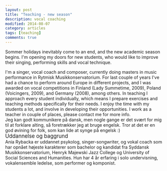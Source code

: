 ```yaml
---
layout: post
title: "Teaching - new season"
description: vocal coaching
modified: 2014-08-07
category: articles
tags: [teaching]
comments: true
---
```

Sommer holidays inevitably come to an end, and the new academic season begins. I'm opening my doors for new students, who would like to improve their singing, performing skills and vocal technique.<br>

I'm a singer, vocal coach and composer, currently doing masters in music performance in Rytmisk Musikkonservatorium. For last couple of years I've had a chance to perform around Europe in different projects, and I was awarded on vocal competitions in Finland (Lady Summetime, 2009), Poland (Voicingers, 2009), and Germany (2008), among others. In teaching I approach every student individually, which means I prepare exercises and teaching methods specifically for their needs. I enjoy the time with my students a lot, and involve in developing their opportunities.
I work as a teacher in couple of places, please contact me for more info.<br>
 Jeg kan godt kommunikere på dansk, men nogle gange er det svært for mig til at forklare alting, så foretrækker jeg at bruge engelsk. Tror at det er en god øvining for folk, som kan lide at synge på engelsk :)
 <br>
 <big>Uddannelse og baggrund</big><br>
 Ania Rybacka er uddannet psykolog, singer-songwriter, og vokal coach som har opnået højeste karakterer som bachelor og kandidat fra Syddansk Musikkonservatorium, Henryk Majewski Jazz College og University of Social Sciences and Humanities.  Hun har 4 år erfaring i solo undervisning, vokalensemble ledelse, som performer og komponist.
